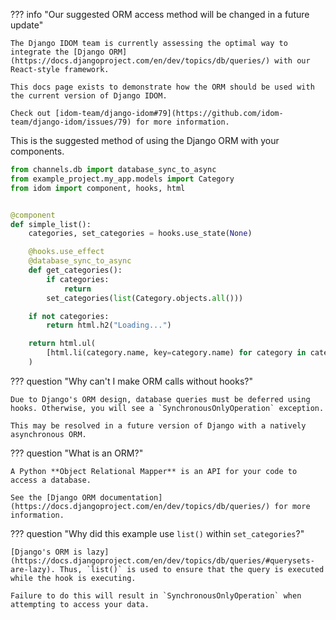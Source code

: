 ??? info "Our suggested ORM access method will be changed in a future update"

    The Django IDOM team is currently assessing the optimal way to integrate the [Django ORM](https://docs.djangoproject.com/en/dev/topics/db/queries/) with our React-style framework.

    This docs page exists to demonstrate how the ORM should be used with the current version of Django IDOM.

    Check out [idom-team/django-idom#79](https://github.com/idom-team/django-idom/issues/79) for more information.

This is the suggested method of using the Django ORM with your components.

```python title="components.py"
from channels.db import database_sync_to_async
from example_project.my_app.models import Category
from idom import component, hooks, html


@component
def simple_list():
    categories, set_categories = hooks.use_state(None)

    @hooks.use_effect
    @database_sync_to_async
    def get_categories():
        if categories:
            return
        set_categories(list(Category.objects.all()))

    if not categories:
        return html.h2("Loading...")

    return html.ul(
        [html.li(category.name, key=category.name) for category in categories]
    )
```

??? question "Why can't I make ORM calls without hooks?"

    Due to Django's ORM design, database queries must be deferred using hooks. Otherwise, you will see a `SynchronousOnlyOperation` exception.

    This may be resolved in a future version of Django with a natively asynchronous ORM.

??? question "What is an ORM?"

    A Python **Object Relational Mapper** is an API for your code to access a database.

    See the [Django ORM documentation](https://docs.djangoproject.com/en/dev/topics/db/queries/) for more information.

??? question "Why did this example use `list()` within `set_categories`?"

    [Django's ORM is lazy](https://docs.djangoproject.com/en/dev/topics/db/queries/#querysets-are-lazy). Thus, `list()` is used to ensure that the query is executed while the hook is executing.

    Failure to do this will result in `SynchronousOnlyOperation` when attempting to access your data.
